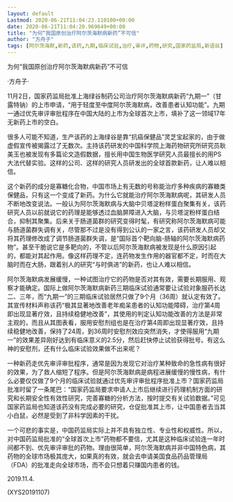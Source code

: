 ```yaml
---
layout: default
Lastmod: 2020-06-21T11:04:23.110100+00:00
date: 2020-06-21T11:04:20.969649+00:00
title: "为何“我国原创治疗阿尔茨海默病新药”不可信"
author: "方舟子"
tags: [阿尔茨海默,新药,该药,九期,临床试验,治疗,审评,药物,研究,国家药监局,新语丝]
---
```


为何“我国原创治疗阿尔茨海默病新药”不可信

·方舟子·

11月2日，国家药监局批准上海绿谷制药公司治疗阿尔茨海默病新药“九期一”（甘露特钠）的上市申请，“用于轻度至中度阿尔茨海默病，改善患者认知功能”。九期一通过优先审评审批程序在中国大陆的上市为全球首次上市，填补了这一领域17年无新药上市的空白。

很多人可能不知道，生产该药的上海绿谷是靠“抗癌保健品”灵芝宝起家的，由于做虚假宣传被揭露过了无数次。主持该药研发的中国科学院上海药物研究所研究员耿美玉也被发现有多篇论文造假数据，擅长用中国生物医学研究人员最擅长的用PS大法代替实验。这样的公司、这样的研究人员研发出的全球首款新药，让人难以相信。

这个新药的成分是寡糖化合物，中国市场上有无数的号称能治疗多种疾病的寡糖类保健品，只有这一个变成了新药。为什么它就能治疗阿尔茨海默病呢，其研发人员不断地改变说法。一般认为阿尔茨海默病与大脑中贝塔淀粉样蛋白聚集有关，该药研究人员以前就说它的药理是能够透过血脑屏障进入大脑，与贝塔淀粉样蛋白结合，抑制其聚集。后来关于肠道菌群的研究变得时髦，有研究称阿尔茨海默病可能与肠道菌群失调有关，尽管那不过是没有得到公认的一家之言，该药研发人员却又将其药理修改成了调节肠道菌群失调，是“国际首个靶向脑-肠轴的阿尔茨海默病药物”。甚至干脆说它是多靶向的，不管以后阿尔茨海默病被发现是什么原因引起的，都能对其起作用。像这样药理不定，连药物发生作用的器官都不定，时而在大脑时而在大肠，跟着别人的研究“与时俱进”的新药，也让人难以相信。

阿尔茨海默病发展缓慢，一种试图治疗它的药物是否对其有效，需要长期服用、观察才能确定。国际上做阿尔茨海默病新药三期临床试验通常要让试验对象服药长达二、三年，而“九期一”的三期临床试验居然只做了9个月（36周）就认定有效了。其宣传材料声称该药“极其显著地改善老年痴呆患者的认知功能障碍，治疗第4周即出现显著疗效，且持续稳健地改善”，其使用的判定认知功能改善的方法是非常主观的，而且从其图表看，服用安慰剂组也是在治疗第4周即出现显著疗效，且持续稳健地改善，保持了24周，到36周时安慰剂效应突然消失，才使得服用“九期一”的效果差异刚好达到有临床意义的2.5分，然后赶快停止试验获得批号。有这么神的安慰剂，还有什么临床试验效果做不出来呢？

一种新药走优先审评审批程序，通常是因为发现它对治疗某种致命的急性病有很好的效果，为了救人缩短了程序。但是阿尔茨海默病是病程进展缓慢的慢性病，有什么必要仅仅做了9个月的临床试验就通过优先审评审批程序批准上市？国家药监局批准时留了一条尾巴：“国家药监局要求申请人上市后继续进行药理机制方面的研究和长期安全性有效性研究，完善寡糖的分析方法，按时提交有关试验数据。”可见国家药监局也知道该药没有完成必要的研究，仓促批准其上市，让中国患者去当其小白鼠，必然是受到了非科学因素的干扰。

一个可悲的事实是，中国药监局实际上并不具有独立性、专业性和权威性。所以，对中国药监局批准的“全球首次上市”药物都不要信，尤其是这种临床试验连一年时间都不到、优先审评审批的药物。理由很简单，阿尔茨海默病并非中国特色病，其药物的全球市场极其庞大，如果真的有效，就会去申请美国食品药品管理局（FDA）的批准走向全球市场，而不会只想着只赚国内患者的钱。

2019.11.4.

(XYS20191107)

